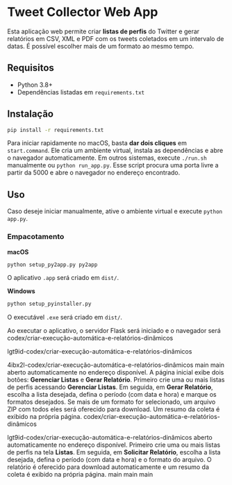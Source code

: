 # Tweet Collector Web App

Esta aplicação web permite criar **listas de perfis** do Twitter e gerar relatórios em CSV, XML e PDF com os tweets coletados em um intervalo de datas. É possível escolher mais de um formato ao mesmo tempo.

## Requisitos

- Python 3.8+
- Dependências listadas em `requirements.txt`

## Instalação

```bash
pip install -r requirements.txt
```

Para iniciar rapidamente no macOS, basta **dar dois cliques** em `start.command`.
Ele cria um ambiente virtual, instala as dependências e abre o navegador
automaticamente. Em outros sistemas, execute `./run.sh` manualmente ou
`python run_app.py`. Esse script procura uma porta livre a partir da 5000 e abre
o navegador no endereço encontrado.

## Uso

Caso deseje iniciar manualmente, ative o ambiente virtual e execute `python app.py`.

### Empacotamento

**macOS**

```bash
python setup_py2app.py py2app
```

O aplicativo `.app` será criado em `dist/`.

**Windows**

```bash
python setup_pyinstaller.py
```

O executável `.exe` será criado em `dist/`.

Ao executar o aplicativo, o servidor Flask será iniciado e o navegador será
codex/criar-execução-automática-e-relatórios-dinâmicos

lgt9id-codex/criar-execução-automática-e-relatórios-dinâmicos

4ibx2l-codex/criar-execução-automática-e-relatórios-dinâmicos
main
main
aberto automaticamente no endereço disponível. A página inicial exibe dois
botões: **Gerenciar Listas** e **Gerar Relatório**. Primeiro crie uma ou mais
listas de perfis acessando **Gerenciar Listas**. Em seguida, em **Gerar
Relatório**, escolha a lista desejada, defina o período (com data e hora) e
marque os formatos desejados. Se mais de um formato for selecionado, um arquivo
ZIP com todos eles será oferecido para download. Um resumo da coleta é exibido
na própria página.
codex/criar-execução-automática-e-relatórios-dinâmicos

lgt9id-codex/criar-execução-automática-e-relatórios-dinâmicos
aberto automaticamente no endereço disponível. Primeiro crie uma ou mais listas
de perfis na tela **Listas**. Em seguida, em **Solicitar Relatório**, escolha a
lista desejada, defina o período (com data e hora) e o formato do arquivo. O
relatório é oferecido para download automaticamente e um resumo da coleta é
exibido na própria página.
main
main
main
